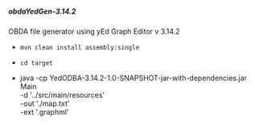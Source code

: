 <h5>obdaYedGen-3.14.2</h5>

 OBDA file generator using yEd Graph Editor v 3.14.2

 - ` mvn clean install assembly:single `
 - ` cd target `

 -  java -cp YedODBA-3.14.2-1.0-SNAPSHOT-jar-with-dependencies.jar Main   \
    -d '../src/main/resources'                                            \
    -out './map.txt'                                                      \
    -ext '.graphml' 
